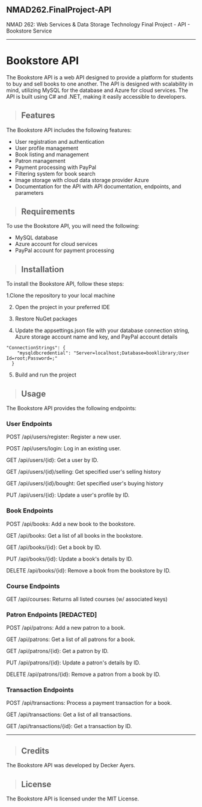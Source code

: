 ## NMAD262.FinalProject-API 
NMAD 262: Web Services &amp; Data Storage Technology Final Project - API - Bookstore Service

- - - -

# Bookstore API
The Bookstore API is a web API designed to provide a platform for students to buy and sell books to one another. The API is designed with scalability in mind, utilizing MySQL for the database and Azure for cloud services. The API is built using C# and .NET, making it easily accessible to developers.

> ## Features

The Bookstore API includes the following features:

* User registration and authentication
* User profile management
* Book listing and management
* Patron management
* Payment processing with PayPal
* Filtering system for book search
* Image storage with cloud data storage provider Azure
* Documentation for the API with API documentation, endpoints, and parameters

> ## Requirements

To use the Bookstore API, you will need the following:
* MySQL database
* Azure account for cloud services
* PayPal account for payment processing

> ## Installation

To install the Bookstore API, follow these steps:

1.Clone the repository to your local machine

2. Open the project in your preferred IDE

3. Restore NuGet packages

4. Update the appsettings.json file with your database connection string, Azure storage account name and key, and PayPal account details 
``` 
"ConnectionStrings": {
    "mysqldbcredential": "Server=localhost;Database=booklibrary;User Id=root;Password=;"
  }
```
5. Build and run the project

> ## Usage

The Bookstore API provides the following endpoints:

### User Endpoints

POST /api/users/register: Register a new user.

POST /api/users/login: Log in an existing user.

GET /api/users/{id}: Get a user by ID.

GET /api/users/{id}/selling: Get specified user's selling history

GET /api/users/{id}/bought: Get specified user's buying history

PUT /api/users/{id}: Update a user's profile by ID.

### Book Endpoints

POST /api/books: Add a new book to the bookstore.

GET /api/books: Get a list of all books in the bookstore.

GET /api/books/{id}: Get a book by ID.

PUT /api/books/{id}: Update a book's details by ID.

DELETE /api/books/{id}: Remove a book from the bookstore by ID.

### Course Endpoints

GET /api/courses: Returns all listed courses (w/ associated keys)

### Patron Endpoints [REDACTED]

POST /api/patrons: Add a new patron to a book.

GET /api/patrons: Get a list of all patrons for a book.

GET /api/patrons/{id}: Get a patron by ID.

PUT /api/patrons/{id}: Update a patron's details by ID.

DELETE /api/patrons/{id}: Remove a patron from a book by ID.

### Transaction Endpoints

POST /api/transactions: Process a payment transaction for a book.

GET /api/transactions: Get a list of all transactions.

GET /api/transactions/{id}: Get a transaction by ID.

- - - -

> ## Credits

The Bookstore API was developed by Decker Ayers.


> ## License

The Bookstore API is licensed under the MIT License.

